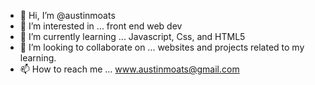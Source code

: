 - 👋 Hi, I’m @austinmoats
- 👀 I’m interested in ... front end web dev
- 🌱 I’m currently learning ... Javascript, Css, and HTML5
- 💞️ I’m looking to collaborate on ... websites and projects related to my learning.
- 📫 How to reach me ... www.austinmoats@gmail.com

<!---
austinmoats/austinmoats is a ✨ special ✨ repository because its `README.md` (this file) appears on your GitHub profile.
You can click the Preview link to take a look at your changes.
--->

